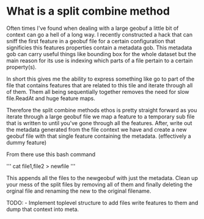 
# What is a split combine method

Often times I've found when dealing with a large geobuf a little bit of context can go a hell of a long way. I recently constructed a hack that can sniff the first feature in a geobuf file for a certain configuration that significies this features properties contain a metadata gob. This metadata gob can carry useful things like bounding box for the whole dataset but the main reason for its use is indexing which parts of a file pertain to a certain property(s). 

In short this gives me the ability to express something like go to part of the file that contains features that are related to this tile and iterate through all of them. Them all being sequentially together removes the need for slow file.ReadAt and huge feature maps.

Therefore the split combine methods ethos is pretty straight forward as you iterate through a large geobuf file we map a feature to a temporary sub file that is written to until you've gone through all the features. After, write out the metadata generated from the file context we have and create a new geobuf file with that single feature containing the metadata. (effectively a dummy feature)

From there use this bash command 

'''
cat file1,file2 > newfile
'''

This appends all the files to the newgeobuf with just the metadata. Clean up your mess of the split files by removing all of them and finally deleting the orginal file and renaming the new to the original filename. 

TODO:
    - Implement toplevel structure to add files write features to them and dump that context into meta.

